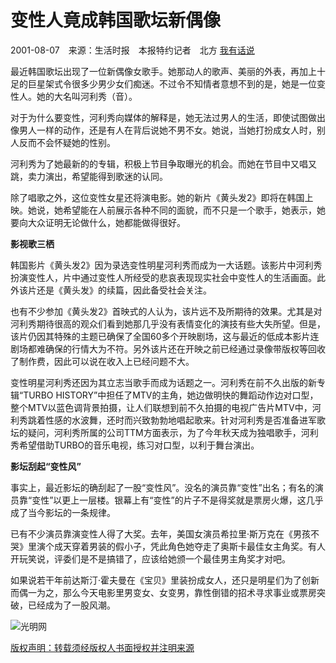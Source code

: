 # 变性人竟成韩国歌坛新偶像

2001-08-07　来源：生活时报　本报特约记者　北方 [我有话说](#commentAnchor)

最近韩国歌坛出现了一位新偶像女歌手。她那动人的歌声、美丽的外表，再加上十足的巨星架式令很多少男少女们痴迷。不过令不知情者意想不到的是，她是一位变性人。她的大名叫河利秀（音）。

对于为什么要变性，河利秀向媒体的解释是，她无法过男人的生活，即使试图做出像男人一样的动作，还是有人在背后说她不男不女。她说，当她打扮成女人时，别人反而不会怀疑她的性别。

河利秀为了她最新的的专辑，积极上节目争取曝光的机会。而她在节目中又唱又跳，卖力演出，希望能得到歌迷的认同。

除了唱歌之外，这位变性女星还将演电影。她的新片《黄头发2》即将在韩国上映。她说，她希望能在人前展示各种不同的面貌，而不只是一个歌手，她表示，她要向大众证明无论做什么，她都能做得很好。

**影视歌三栖**

韩国影片《黄头发2》因为录选变性明星河利秀而成为一大话题。该影片中河利秀扮演变性人，片中通过变性人所经受的悲哀表现现实社会中变性人的生活画面。此外该片还是《黄头发》的续篇，因此备受社会关注。

也有不少参加《黄头发2》首映式的人认为，该片远不及所期待的效果。尤其是对河利秀期待很高的观众们看到她那几乎没有表情变化的演技有些大失所望。但是，该片仍因其特殊的主题已确保了全国60多个开映剧场，这与最近的低成本影片连剧场都难确保的行情大为不符。另外该片还在开映之前已经通过录像带版权等回收了制作费，因此可以说在收入上已经问题不大。

变性明星河利秀还因为其立志当歌手而成为话题之一。河利秀在前不久出版的新专辑“TURBO HISTORY”中担任了MTV的主角，她边做明快的舞蹈动作边对口型，整个MTV以蓝色调背景拍摄，让人们联想到前不久拍摄的电视广告片MTV中，河利秀跳着性感的水波舞，还时而兴致勃勃地唱起歌来。针对河利秀是否准备进军歌坛的疑问，河利秀所属的公司TTM方面表示，为了今年秋天成为独唱歌手，河利秀希望借助TURBO的音乐电视，练习对口型，以利于舞台演出。

**影坛刮起“变性风”**

事实上，最近影坛的确刮起了一股“变性风”。没名的演员靠“变性”出名；有名的演员靠“变性”以更上一层楼。银幕上有“变性”的片子不是得奖就是票房火爆，这几乎成了当今影坛的一条规律。

已有不少演员靠演变性人得了大奖。去年，美国女演员希拉里·斯万克在《男孩不哭》里演个成天穿着男装的假小子，凭此角色她夺走了奥斯卡最佳女主角奖。有人开玩笑说，评委们是不是搞错了，应该给她颁一个最佳男主角奖才对吧。

如果说若干年前达斯汀·霍夫曼在《宝贝》里装扮成女人，还只是明星们为了创新而偶一为之，那么今天电影里男变女、女变男，靠性倒错的招术寻求事业或票房突破，已经成为了一股风潮。

![光明网](//img.gmw.cn/pic/gmwLogo_share.jpg)

[版权声明：转载须经版权人书面授权并注明来源](//www.gmw.cn/content/2011-02/14/content_1609313.htm)